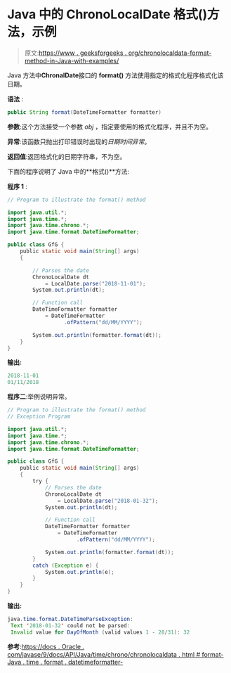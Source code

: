 # Java 中的 ChronoLocalDate 格式()方法，示例

> 原文:[https://www . geeksforgeeks . org/chronolocaldata-format-method-in-Java-with-examples/](https://www.geeksforgeeks.org/chronolocaldate-format-method-in-java-with-examples/)

Java 方法中**ChronalDate**接口的 **format()** 方法使用指定的格式化程序格式化该日期。

**语法** :

```java
public String format(DateTimeFormatter formatter)

```

**参数**:这个方法接受一个参数 *obj* ，指定要使用的格式化程序，并且不为空。

**异常**:该函数只抛出打印错误时出现的*日期时间异常*。

**返回值**:返回格式化的日期字符串，不为空。

下面的程序说明了 Java 中的**格式()**方法:

**程序 1** :

```java
// Program to illustrate the format() method

import java.util.*;
import java.time.*;
import java.time.chrono.*;
import java.time.format.DateTimeFormatter;

public class GfG {
    public static void main(String[] args)
    {

        // Parses the date
        ChronoLocalDate dt
            = LocalDate.parse("2018-11-01");
        System.out.println(dt);

        // Function call
        DateTimeFormatter formatter
            = DateTimeFormatter
                  .ofPattern("dd/MM/YYYY");

        System.out.println(formatter.format(dt));
    }
}
```

**输出:**

```java
2018-11-01
01/11/2018

```

**程序二**:举例说明异常。

```java
// Program to illustrate the format() method
// Exception Program

import java.util.*;
import java.time.*;
import java.time.chrono.*;
import java.time.format.DateTimeFormatter;

public class GfG {
    public static void main(String[] args)
    {
        try {
            // Parses the date
            ChronoLocalDate dt
                = LocalDate.parse("2018-01-32");
            System.out.println(dt);

            // Function call
            DateTimeFormatter formatter
                = DateTimeFormatter
                      .ofPattern("dd/MM/YYYY");

            System.out.println(formatter.format(dt));
        }
        catch (Exception e) {
            System.out.println(e);
        }
    }
}
```

**输出:**

```java
java.time.format.DateTimeParseException: 
 Text '2018-01-32' could not be parsed:
 Invalid value for DayOfMonth (valid values 1 - 28/31): 32

```

**参考**:[https://docs . Oracle . com/javase/9/docs/API/Java/time/chrono/chronolocaldata . html # format-Java . time . format . datetimeformatter-](https://docs.oracle.com/javase/9/docs/api/java/time/chrono/ChronoLocalDate.html#format-java.time.format.DateTimeFormatter-)